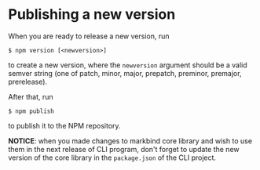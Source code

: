 <link rel="stylesheet" href="{{baseUrl}}/css/main.css">

<include src="../common/header.md" />

<div class="website-content">

# Publishing a new version

When you are ready to release a new version, run

```
$ npm version [<newversion>]
```

to create a new version, where the `newversion` argument should be a valid semver string (one of patch, minor, major, prepatch, preminor, premajor, prerelease).

After that, run

```
$ npm publish
```

to publish it to the NPM repository.

**NOTICE**: when you made changes to markbind core library and wish to use them in the next release of CLI program, don't forget to update the new version of the core library in the `package.json` of the CLI project.

<include src="../common/devGuideSections.md" />

</div>
